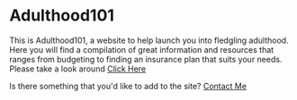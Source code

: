 # Adulthood101
 
This is Adulthood101, a website to help launch you into fledgling adulthood. Here you will find a compilation of great information and resources that ranges from budgeting to finding an insurance plan that suits your needs. Please take a look around [Click Here](https://bangalia.github.io/Adulthood101/)

Is there something that you'd like to add to the site? [Contact Me](https://bangalia.github.io/Adulthood101/form.html)
